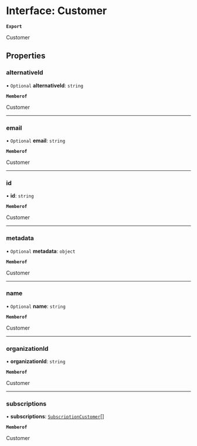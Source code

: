 # Interface: Customer

**`Export`**

Customer

## Properties

### alternativeId

• `Optional` **alternativeId**: `string`

**`Memberof`**

Customer

___

### email

• `Optional` **email**: `string`

**`Memberof`**

Customer

___

### id

• **id**: `string`

**`Memberof`**

Customer

___

### metadata

• `Optional` **metadata**: `object`

**`Memberof`**

Customer

___

### name

• `Optional` **name**: `string`

**`Memberof`**

Customer

___

### organizationId

• **organizationId**: `string`

**`Memberof`**

Customer

___

### subscriptions

• **subscriptions**: [`SubscriptionCustomer`](SubscriptionCustomer.md)[]

**`Memberof`**

Customer
